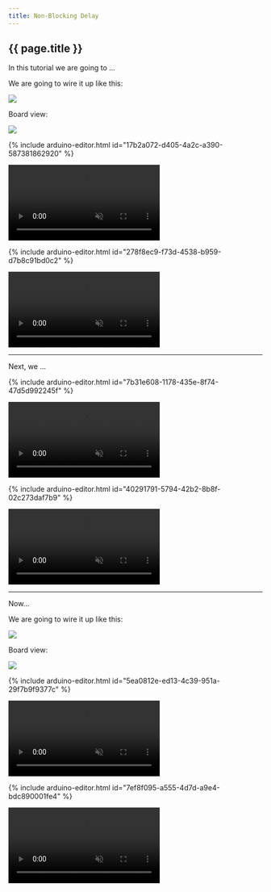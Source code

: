 ```yaml
---
title: Non-Blocking Delay
---
```


<h2 class="week-title">{{ page.title }}</h2>

In this tutorial we are going to ...

We are going to wire it up like this:
<div class="scaled-images">
  <img src = "{{ site.baseurl }}/assets/tutorials/non-block-delay-00_sch.jpg"/>
</div>

Board view:
<div class="scaled-images">
  <img src = "{{ site.baseurl }}/assets/tutorials/non-block-delay-00_bb.jpg"/>
</div>

{% include arduino-editor.html id="17b2a072-d405-4a2c-a390-587381862920" %}

<div class="video-container w100">
  <video class="video" preload="auto" muted playsinline controls>
    <source src="{{ site.baseurl }}/assets/tutorials/non-block-delay-00.webm" type="video/webm">
    <source src="{{ site.baseurl }}/assets/tutorials/non-block-delay-00.mp4" type="video/mp4">
  </video>
</div>

{% include arduino-editor.html id="278f8ec9-f73d-4538-b959-d7b8c91bd0c2" %}

<div class="video-container w100">
  <video class="video" preload="auto" muted playsinline controls>
    <source src="{{ site.baseurl }}/assets/tutorials/non-block-delay-01.webm" type="video/webm">
    <source src="{{ site.baseurl }}/assets/tutorials/non-block-delay-01.mp4" type="video/mp4">
  </video>
</div>

---
Next, we ...

{% include arduino-editor.html id="7b31e608-1178-435e-8f74-47d5d992245f" %}

<div class="video-container w100">
  <video class="video" preload="auto" muted playsinline controls>
    <source src="{{ site.baseurl }}/assets/tutorials/non-block-delay-02.webm" type="video/webm">
    <source src="{{ site.baseurl }}/assets/tutorials/non-block-delay-02.mp4" type="video/mp4">
  </video>
</div>

{% include arduino-editor.html id="40291791-5794-42b2-8b8f-02c273daf7b9" %}

<div class="video-container w100">
  <video class="video" preload="auto" muted playsinline controls>
    <source src="{{ site.baseurl }}/assets/tutorials/non-block-delay-03.webm" type="video/webm">
    <source src="{{ site.baseurl }}/assets/tutorials/non-block-delay-03.mp4" type="video/mp4">
  </video>
</div>

---
Now...


We are going to wire it up like this:
<div class="scaled-images">
  <img src = "{{ site.baseurl }}/assets/tutorials/non-block-delay-04_sch.jpg"/>
</div>

Board view:
<div class="scaled-images">
  <img src = "{{ site.baseurl }}/assets/tutorials/non-block-delay-04_bb.jpg"/>
</div>

{% include arduino-editor.html id="5ea0812e-ed13-4c39-951a-29f7b9f9377c" %}

<div class="video-container w100">
  <video class="video" preload="auto" muted playsinline controls>
    <source src="{{ site.baseurl }}/assets/tutorials/non-block-delay-04.webm" type="video/webm">
    <source src="{{ site.baseurl }}/assets/tutorials/non-block-delay-04.mp4" type="video/mp4">
  </video>
</div>


{% include arduino-editor.html id="7ef8f095-a555-4d7d-a9e4-bdc890001fe4" %}

<div class="video-container w100">
  <video class="video" preload="auto" muted playsinline controls>
    <source src="{{ site.baseurl }}/assets/tutorials/non-block-delay-05.webm" type="video/webm">
    <source src="{{ site.baseurl }}/assets/tutorials/non-block-delay-05.mp4" type="video/mp4">
  </video>
</div>
